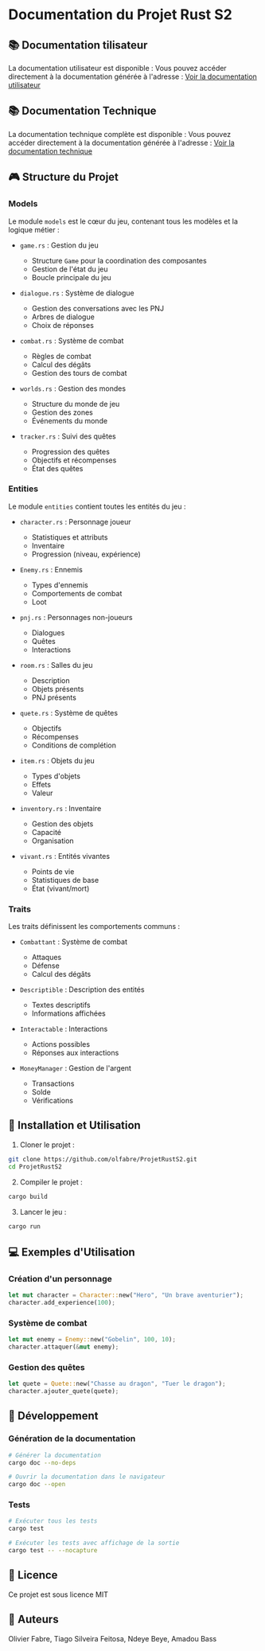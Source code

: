 # Documentation du Projet Rust S2


## 📚 Documentation tilisateur

La documentation utilisateur est disponible :
Vous pouvez accéder directement à la documentation générée à l'adresse :
[Voir la documentation utilisateur](https://github.com/olfabre/ProjetRustS2/blob/version_finale/doc_utilisateur.pdf)

## 📚 Documentation Technique

La documentation technique complète est disponible :
Vous pouvez accéder directement à la documentation générée à l'adresse :
[Voir la documentation technique](https://olfabre.github.io/ProjetRustS2/text_rpg_rust/all.html)


## 🎮 Structure du Projet

### Models
Le module `models` est le cœur du jeu, contenant tous les modèles et la logique métier :

- `game.rs` : Gestion du jeu
  - Structure `Game` pour la coordination des composantes
  - Gestion de l'état du jeu
  - Boucle principale du jeu

- `dialogue.rs` : Système de dialogue
  - Gestion des conversations avec les PNJ
  - Arbres de dialogue
  - Choix de réponses

- `combat.rs` : Système de combat
  - Règles de combat
  - Calcul des dégâts
  - Gestion des tours de combat

- `worlds.rs` : Gestion des mondes
  - Structure du monde de jeu
  - Gestion des zones
  - Événements du monde

- `tracker.rs` : Suivi des quêtes
  - Progression des quêtes
  - Objectifs et récompenses
  - État des quêtes

### Entities
Le module `entities` contient toutes les entités du jeu :

- `character.rs` : Personnage joueur
  - Statistiques et attributs
  - Inventaire
  - Progression (niveau, expérience)

- `Enemy.rs` : Ennemis
  - Types d'ennemis
  - Comportements de combat
  - Loot

- `pnj.rs` : Personnages non-joueurs
  - Dialogues
  - Quêtes
  - Interactions

- `room.rs` : Salles du jeu
  - Description
  - Objets présents
  - PNJ présents

- `quete.rs` : Système de quêtes
  - Objectifs
  - Récompenses
  - Conditions de complétion

- `item.rs` : Objets du jeu
  - Types d'objets
  - Effets
  - Valeur

- `inventory.rs` : Inventaire
  - Gestion des objets
  - Capacité
  - Organisation

- `vivant.rs` : Entités vivantes
  - Points de vie
  - Statistiques de base
  - État (vivant/mort)

### Traits
Les traits définissent les comportements communs :

- `Combattant` : Système de combat
  - Attaques
  - Défense
  - Calcul des dégâts

- `Descriptible` : Description des entités
  - Textes descriptifs
  - Informations affichées

- `Interactable` : Interactions
  - Actions possibles
  - Réponses aux interactions

- `MoneyManager` : Gestion de l'argent
  - Transactions
  - Solde
  - Vérifications

## 🚀 Installation et Utilisation

1. Cloner le projet :
```bash
git clone https://github.com/olfabre/ProjetRustS2.git
cd ProjetRustS2
```

2. Compiler le projet :
```bash
cargo build
```

3. Lancer le jeu :
```bash
cargo run
```

## 💻 Exemples d'Utilisation

### Création d'un personnage
```rust
let mut character = Character::new("Hero", "Un brave aventurier");
character.add_experience(100);
```

### Système de combat
```rust
let mut enemy = Enemy::new("Gobelin", 100, 10);
character.attaquer(&mut enemy);
```

### Gestion des quêtes
```rust
let quete = Quete::new("Chasse au dragon", "Tuer le dragon");
character.ajouter_quete(quete);
```

## 🔧 Développement

### Génération de la documentation
```bash
# Générer la documentation
cargo doc --no-deps

# Ouvrir la documentation dans le navigateur
cargo doc --open
```

### Tests
```bash
# Exécuter tous les tests
cargo test

# Exécuter les tests avec affichage de la sortie
cargo test -- --nocapture
```

## 📝 Licence

Ce projet est sous licence MIT

## 👥 Auteurs

Olivier Fabre, Tiago Silveira Feitosa, Ndeye Beye, Amadou Bass
